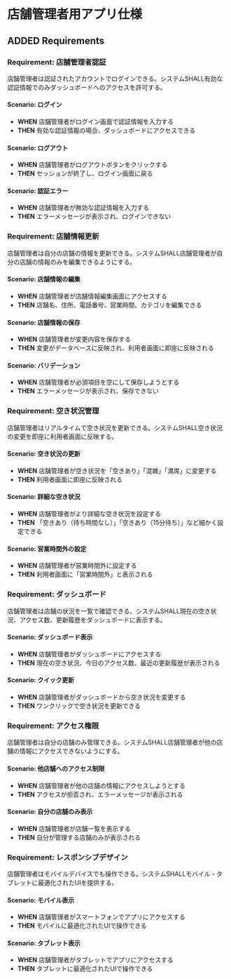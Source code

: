# 店舗管理者用アプリ仕様

## ADDED Requirements

### Requirement: 店舗管理者認証
店舗管理者は認証されたアカウントでログインできる。システムSHALL有効な認証情報でのみダッシュボードへのアクセスを許可する。

#### Scenario: ログイン
- **WHEN** 店舗管理者がログイン画面で認証情報を入力する
- **THEN** 有効な認証情報の場合、ダッシュボードにアクセスできる

#### Scenario: ログアウト
- **WHEN** 店舗管理者がログアウトボタンをクリックする
- **THEN** セッションが終了し、ログイン画面に戻る

#### Scenario: 認証エラー
- **WHEN** 店舗管理者が無効な認証情報を入力する
- **THEN** エラーメッセージが表示され、ログインできない

### Requirement: 店舗情報更新
店舗管理者は自分の店舗の情報を更新できる。システムSHALL店舗管理者が自分の店舗の情報のみを編集できるようにする。

#### Scenario: 店舗情報の編集
- **WHEN** 店舗管理者が店舗情報編集画面にアクセスする
- **THEN** 店舗名、住所、電話番号、営業時間、カテゴリを編集できる

#### Scenario: 店舗情報の保存
- **WHEN** 店舗管理者が変更内容を保存する
- **THEN** 変更がデータベースに反映され、利用者画面に即座に反映される

#### Scenario: バリデーション
- **WHEN** 店舗管理者が必須項目を空にして保存しようとする
- **THEN** エラーメッセージが表示され、保存できない

### Requirement: 空き状況管理
店舗管理者はリアルタイムで空き状況を更新できる。システムSHALL空き状況の変更を即座に利用者画面に反映する。

#### Scenario: 空き状況の更新
- **WHEN** 店舗管理者が空き状況を「空きあり」「混雑」「満席」に変更する
- **THEN** 利用者画面に即座に反映される

#### Scenario: 詳細な空き状況
- **WHEN** 店舗管理者がより詳細な空き状況を設定する
- **THEN** 「空きあり（待ち時間なし）」「空きあり（15分待ち）」など細かく設定できる

#### Scenario: 営業時間外の設定
- **WHEN** 店舗管理者が営業時間外に設定する
- **THEN** 利用者画面に「営業時間外」と表示される

### Requirement: ダッシュボード
店舗管理者は店舗の状況を一覧で確認できる。システムSHALL現在の空き状況、アクセス数、更新履歴をダッシュボードに表示する。

#### Scenario: ダッシュボード表示
- **WHEN** 店舗管理者がダッシュボードにアクセスする
- **THEN** 現在の空き状況、今日のアクセス数、最近の更新履歴が表示される

#### Scenario: クイック更新
- **WHEN** 店舗管理者がダッシュボードから空き状況を変更する
- **THEN** ワンクリックで空き状況を更新できる

### Requirement: アクセス権限
店舗管理者は自分の店舗のみ管理できる。システムSHALL店舗管理者が他の店舗の情報にアクセスできないようにする。

#### Scenario: 他店舗へのアクセス制限
- **WHEN** 店舗管理者が他の店舗の情報にアクセスしようとする
- **THEN** アクセスが拒否され、エラーメッセージが表示される

#### Scenario: 自分の店舗のみ表示
- **WHEN** 店舗管理者が店舗一覧を表示する
- **THEN** 自分が管理する店舗のみが表示される

### Requirement: レスポンシブデザイン
店舗管理者はモバイルデバイスでも操作できる。システムSHALLモバイル・タブレットに最適化されたUIを提供する。

#### Scenario: モバイル表示
- **WHEN** 店舗管理者がスマートフォンでアプリにアクセスする
- **THEN** モバイルに最適化されたUIで操作できる

#### Scenario: タブレット表示
- **WHEN** 店舗管理者がタブレットでアプリにアクセスする
- **THEN** タブレットに最適化されたUIで操作できる
